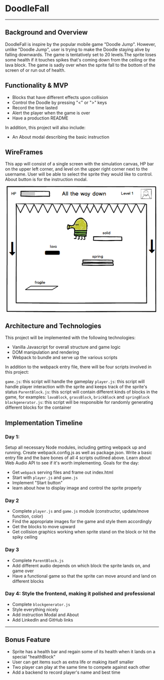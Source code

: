 # DoodleFall

***
## Background and Overview
DoodleFall is inspire by the popular mobile game "Doodle Jump". However, unlike "Doodle Jump", user is trying to make the Doodle staying alive by falling downwards. The game is tentatively set to 20 levels.The sprite loses some health if it touches spikes that's coming down from the ceiling or the lava block. The game is sadly over when the sprite fall to the bottom of the screen of or run out of health.

## Functionality & MVP
* Blocks that have different effects upon collision
* Control the Doodle by pressing "<" or ">" keys
* Record the time lasted
* Alert the player when the game is over
* Have a production README

In addition, this project will also include:
* An About modal describing the basic instruction
## WireFrames
This app will consist of a single screen with the simulation canvas, HP bar on the upper left corner, and level on the upper right corner next to the username. User will be able to select the sprite they would like to control. About button is for the instruction modal.

![wireframe](https://github.com/michaelzhu1/DoodleFall/blob/master/docs/doodlefall_wireframe.png)

## Architecture and Technologies
This project will be implemented with the following technologies:
* Vanilla Javascript for overall structure and game logic
* DOM manipulation and rendering
* Webpack to bundle and serve up the various scripts

In addition to the webpack entry file, there will be four scripts involved in this project:

`game.js`: this script will handle the gameplay
`player.js`: this script will handle player interaction with the sprite and keeps track of the sprite's status
`ParentBlock.js`: this script will contain different kinds of blocks in the game, for examples: `lavaBlock`, `grassBlock`, `brickBlock` and `springBlock`
`blackgenerator.js`: this script will be responsible for randomly generating different blocks for the container

## Implementation Timeline
### Day 1:
Setup all necessary Node modules, including getting webpack up and running. Create webpack.config.js as well as package.json. Write a basic entry file and the bare bones of all 4 scripts outlined above. Learn about Web Audio API to see if it's worth implementing. Goals for the day:
* Get `webpack` serving files and frame out index.html
* Start with `player.js` and `game.js`
* Implement "Start button"
* learn about how to display image and control the sprite properly
### Day 2
* Complete `player.js` and `game.js` module (constructor, update/move function, color)
* Find the appropriate images for the game and style them accordingly
* Get the blocks to move upward
* Get collision graphics working when sprite stand on the block or hit the spiky ceiling
### Day 3
* Complete `ParentBlock.js`
* Add different audio depends on which block the sprite lands on, and game over
* Have a functional game so that the sprite can move around and land on different blocks
### Day 4: Style the frontend, making it polished and professional
* Complete `blockgenerator.js`
* Style everything nicely
* Add instruction Modal and About
* Add LinkedIn and GitHub links
***
## Bonus Feature
* Sprite has a health bar and regain some of its health when it lands on a special "healthBlock"
* User can get items such as extra life or making itself smaller
* Two player can play at the same time to compete against each other
* Add a backend to record player's name and best time
